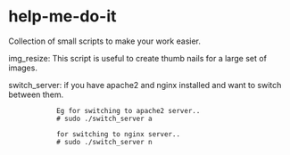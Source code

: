 help-me-do-it
=============

Collection of small scripts to make your work easier.

img_resize: This script is useful to create thumb nails for a large set of images. 

switch_server: if you have apache2 and nginx installed and want to switch between them. 
                
                
                Eg for switching to apache2 server..
                # sudo ./switch_server a    
                
                for switching to nginx server..
                # sudo ./switch_server n
